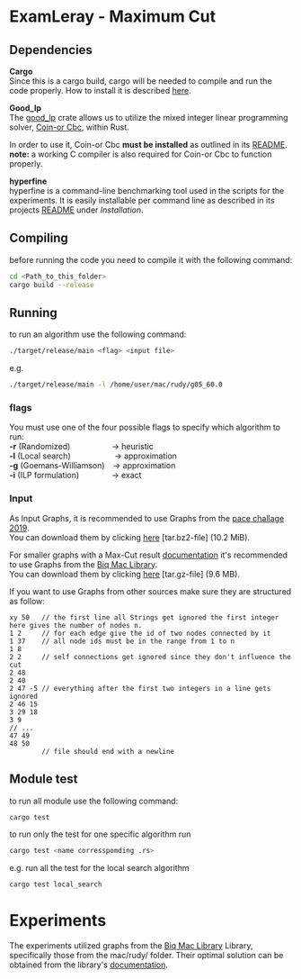 # ExamLeray - Maximum Cut

## Dependencies

**Cargo**\
Since this is a cargo build, cargo will be needed to compile and run the code properly. How to install it is described [here](https://doc.rust-lang.org/cargo/getting-started/installation.html).

**Good_lp**\
The [good_lp](https://crates.io/crates/good_lp) crate allows us to utilize the mixed integer linear programming solver, [Coin-or Cbc](https://www.coin-or.org/Cbc/), within Rust.

In order to use it, Coin-or Cbc **must be installed** as outlined in its [README](https://github.com/coin-or/Cbc/blob/master/README.md).\
**note:** a working C compiler is also required for Coin-or Cbc to function properly.

**hyperfine**\
hyperfine is a command-line benchmarking tool used in the scripts for the experiments.
It is easily installable per command line as described in its projects [README](https://github.com/sharkdp/hyperfine) under *Installation*.


## Compiling
before running the code you need to compile it with the following command:
```bash
cd <Path_to_this_folder>
cargo build --release
```

## Running 
to run an algorithm use the following command:
```bash
./target/release/main <flag> <input file>
```
e.g.
```bash
./target/release/main -l /home/user/mac/rudy/g05_60.0
```

### flags
You must use one of the four possible flags to specify which algorithm to run:\
**-r** (Randomized) &emsp;&emsp;&emsp;&emsp;&emsp;-> heuristic\
**-l** (Local search)&emsp; &emsp;&emsp;&emsp; &emsp;-> approximation\
**-g** (Goemans-Williamson) &ensp; -> approximation\
**-i** (ILP formulation) &emsp; &emsp; &emsp; -> exact

### Input

As Input Graphs, it is recommended to use Graphs from the [pace challage 2019](https://pacechallenge.org/2019/vc/vc_exact/).\
You can download them by clicking [here](https://pacechallenge.org/files/pace2019-vc-exact-public-v2.tar.bz2) [tar.bz2-file] (10.2 MiB).

For smaller graphs with a Max-Cut result [documentation](https://biqmac.aau.at/biqmaclib.pdf) it's recommended to use Graphs from the [Biq Mac Library](https://biqmac.aau.at/biqmaclib.html).\
You can download them by clicking [here](https://biqmac.aau.at/library/tar_files/biqmac_all.tar.gz) [tar.gz-file] (9.6 MB).

If you want to use Graphs from other sources make sure they are structured as follow: 
```
xy 50   // the first line all Strings get ignored the first integer here gives the number of nodes n.  
1 2     // for each edge give the id of two nodes connected by it  
1 37    // all node ids must be in the range from 1 to n
1 8
2 2     // self connections get ignored since they don't influence the cut
2 48
2 40 
2 47 -5 // everything after the first two integers in a line gets ignored
2 46 15 
3 29 18
3 9 
// ...
47 49
48 50  
        // file should end with a newline
```
## Module test
to run all module use the following command:
```bash
cargo test
```

to run only the test for one specific algorithm run
```bash
cargo test <name corresspomding .rs>
```
e.g. run all the test for the local search algorithm
```bash
cargo test local_search
```

# Experiments
The experiments utilized graphs from the [Biq Mac Library](./README.md/#Input) Library, specifically those from the mac/rudy/ folder. Their optimal solution can be obtained from the library's [documentation](https://biqmac.aau.at/biqmaclib.pdf). 
